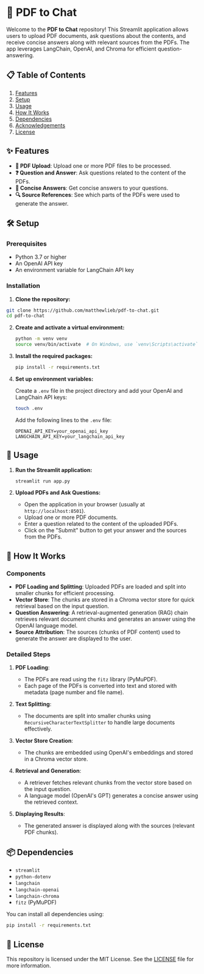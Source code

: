 # 📄 PDF to Chat

Welcome to the **PDF to Chat** repository! This Streamlit application allows users to upload PDF documents, ask questions about the contents, and receive concise answers along with relevant sources from the PDFs. The app leverages LangChain, OpenAI, and Chroma for efficient question-answering.

## 📋 Table of Contents

1. [Features](#features)
2. [Setup](#setup)
3. [Usage](#usage)
4. [How It Works](#how-it-works)
5. [Dependencies](#dependencies)
6. [Acknowledgements](#acknowledgements)
7. [License](#license)

## ✨ Features

- **📁 PDF Upload**: Upload one or more PDF files to be processed.
- **❓ Question and Answer**: Ask questions related to the content of the PDFs.
- **📝 Concise Answers**: Get concise answers to your questions.
- **🔍 Source References**: See which parts of the PDFs were used to generate the answer.

## 🛠 Setup

### Prerequisites

- Python 3.7 or higher
- An OpenAI API key
- An environment variable for LangChain API key

### Installation

1. **Clone the repository:**

```bash
git clone https://github.com/matthewlieb/pdf-to-chat.git
cd pdf-to-chat
```

2. **Create and activate a virtual environment:**

    ```bash
    python -m venv venv
    source venv/bin/activate  # On Windows, use `venv\Scripts\activate`
    ```

3. **Install the required packages:**

    ```bash
    pip install -r requirements.txt
    ```

4. **Set up environment variables:**

    Create a `.env` file in the project directory and add your OpenAI and LangChain API keys:

    ```bash
    touch .env
    ```

    Add the following lines to the `.env` file:

    ```dotenv
    OPENAI_API_KEY=your_openai_api_key
    LANGCHAIN_API_KEY=your_langchain_api_key
    ```

## 🚀 Usage

1. **Run the Streamlit application:**

    ```bash
    streamlit run app.py
    ```

2. **Upload PDFs and Ask Questions:**

    - Open the application in your browser (usually at `http://localhost:8501`).
    - Upload one or more PDF documents.
    - Enter a question related to the content of the uploaded PDFs.
    - Click on the "Submit" button to get your answer and the sources from the PDFs.

## 🧐 How It Works

### Components

- **PDF Loading and Splitting**: Uploaded PDFs are loaded and split into smaller chunks for efficient processing.
- **Vector Store**: The chunks are stored in a Chroma vector store for quick retrieval based on the input question.
- **Question Answering**: A retrieval-augmented generation (RAG) chain retrieves relevant document chunks and generates an answer using the OpenAI language model.
- **Source Attribution**: The sources (chunks of PDF content) used to generate the answer are displayed to the user.

### Detailed Steps

1. **PDF Loading**:
    - The PDFs are read using the `fitz` library (PyMuPDF).
    - Each page of the PDFs is converted into text and stored with metadata (page number and file name).

2. **Text Splitting**:
    - The documents are split into smaller chunks using `RecursiveCharacterTextSplitter` to handle large documents effectively.

3. **Vector Store Creation**:
    - The chunks are embedded using OpenAI's embeddings and stored in a Chroma vector store.

4. **Retrieval and Generation**:
    - A retriever fetches relevant chunks from the vector store based on the input question.
    - A language model (OpenAI's GPT) generates a concise answer using the retrieved context.

5. **Displaying Results**:
    - The generated answer is displayed along with the sources (relevant PDF chunks).

## 📦 Dependencies

- `streamlit`
- `python-dotenv`
- `langchain`
- `langchain-openai`
- `langchain-chroma`
- `fitz` (PyMuPDF)

You can install all dependencies using:

```bash
pip install -r requirements.txt
```

## 📄 License

This repository is licensed under the MIT License. See the [LICENSE](LICENSE) file for more information.
